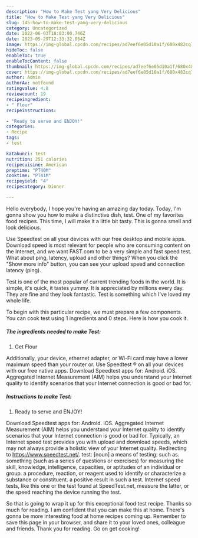 ```yaml
---
description: "How to Make Test yang Very Delicious"
title: "How to Make Test yang Very Delicious"
slug: 145-how-to-make-test-yang-very-delicious
category: Uncategorized
date: 2022-06-03T18:03:00.746Z
date: 2023-05-29T12:33:32.864Z
image: https://img-global.cpcdn.com/recipes/ad7eef6e05d10a1f/680x482cq70/test-recipe-main-photo.jpg
hideToc: false
enableToc: true
enableTocContent: false
thumbnail: https://img-global.cpcdn.com/recipes/ad7eef6e05d10a1f/680x482cq70/test-recipe-main-photo.jpg
cover: https://img-global.cpcdn.com/recipes/ad7eef6e05d10a1f/680x482cq70/test-recipe-main-photo.jpg
author: Admin
authorAv: notfound
ratingvalue: 4.8
reviewcount: 19
recipeingredient:
- " Flour"
recipeinstructions:

- "Ready to serve and ENJOY!"
categories:
- Recipe
tags:
- test

katakunci: test 
nutrition: 251 calories
recipecuisine: American
preptime: "PT40M"
cooktime: "PT41M"
recipeyield: "4"
recipecategory: Dinner

---
```



Hello everybody, I hope you're having an amazing day today. Today, I'm gonna show you how to make a distinctive dish, test. One of my favorites food recipes. This time, I will make it a little bit tasty. This is gonna smell and look delicious.

Use Speedtest on all your devices with our free desktop and mobile apps. Download speed is most relevant for people who are consuming content on the Internet, and we want FAST.com to be a very simple and fast speed test. What about ping, latency, upload and other things? When you click the &#34;Show more info&#34; button, you can see your upload speed and connection latency (ping).

Test is one of the most popular of current trending foods in the world. It is simple, it's quick, it tastes yummy. It is appreciated by millions every day. They are fine and they look fantastic. Test is something which I've loved my whole life.


To begin with this particular recipe, we must prepare a few components. You can cook test using 1 ingredients and 0 steps. Here is how you cook it.

<!--inarticleads1-->

##### The ingredients needed to make Test:

1. Get  Flour


Additionally, your device, ethernet adapter, or Wi-Fi card may have a lower maximum speed than your router or. Use Speedtest ® on all your devices with our free native apps. Download Speedtest apps for: Android. iOS. Aggregated Internet Measurement (AIM) helps you understand your Internet quality to identify scenarios that your Internet connection is good or bad for. 

<!--inarticleads2-->

##### Instructions to make Test:


1. Ready to serve and ENJOY!

Download Speedtest apps for: Android. iOS. Aggregated Internet Measurement (AIM) helps you understand your Internet quality to identify scenarios that your Internet connection is good or bad for. Typically, an Internet speed test provides you with upload and download speeds, which may not always provide a holistic view of your Internet quality. Redirecting to https://www.speedtest.net/. test: [noun] a means of testing: such as. something (such as a series of questions or exercises) for measuring the skill, knowledge, intelligence, capacities, or aptitudes of an individual or group. a procedure, reaction, or reagent used to identify or characterize a substance or constituent. a positive result in such a test. Internet speed tests, like this one or the test found at SpeedTest.net, measure the latter, or the speed reaching the device running the test. 

So that is going to wrap it up for this exceptional food test recipe. Thanks so much for reading. I am confident that you can make this at home. There's gonna be more interesting food at home recipes coming up. Remember to save this page in your browser, and share it to your loved ones, colleague and friends. Thank you for reading. Go on get cooking!
